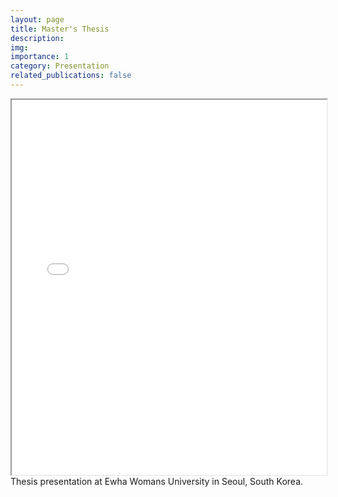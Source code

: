 ```yaml
---
layout: page
title: Master's Thesis
description: 
img: 
importance: 1
category: Presentation
related_publications: false
---
```



<div class="row">
    <div class="col-sm mt-3 mt-md-0">
        <iframe src="assets/pdf/master_thesis.pdf" width="100%" height="600px"></iframe>
    </div>
</div>
<div class="caption">
    Thesis presentation at Ewha Womans University in Seoul, South Korea.
</div>